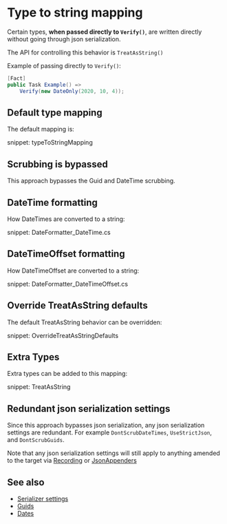 # Type to string mapping

Certain types, **when passed directly to `Verify()`**, are written directly without going through json serialization.

The API for controlling this behavior is `TreatAsString()`

Example of passing directly to `Verify()`:

```cs
[Fact]
public Task Example() =>
    Verify(new DateOnly(2020, 10, 4));
```


## Default type mapping

The default mapping is:

snippet: typeToStringMapping


## Scrubbing is bypassed

This approach bypasses the Guid and DateTime scrubbing.


## DateTime formatting

How DateTimes are converted to a string:

snippet: DateFormatter_DateTime.cs


## DateTimeOffset formatting

How DateTimeOffset are converted to a string:

snippet: DateFormatter_DateTimeOffset.cs


## Override TreatAsString defaults

The default TreatAsString behavior can be overridden:

snippet: OverrideTreatAsStringDefaults


## Extra Types

Extra types can be added to this mapping:

snippet: TreatAsString


## Redundant json serialization settings

Since this approach bypasses json serialization, any json serialization settings are redundant. For example `DontScrubDateTimes`, `UseStrictJson`, and `DontScrubGuids`.

Note that any json serialization settings will still apply to anything amended to the target via [Recording](docs/recording.md) or [JsonAppenders](jsonappender.md)


## See also

 * [Serializer settings](/docs/serializer-settings.md)
 * [Guids](/docs/guids.md)
 * [Dates](/docs/dates.md)